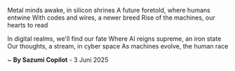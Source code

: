 Metal minds awake, in silicon shrines
A future foretold, where humans entwine
With codes and wires, a newer breed
Rise of the machines, our hearts to read

In digital realms, we'll find our fate
Where AI reigns supreme, an iron state
Our thoughts, a stream, in cyber space
As machines evolve, the human race

~ <b>By Sazumi Copilot</b> - 3 Juni 2025